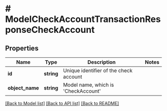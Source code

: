 # # ModelCheckAccountTransactionResponseCheckAccount

## Properties

Name | Type | Description | Notes
------------ | ------------- | ------------- | -------------
**id** | **string** | Unique identifier of the check account |
**object_name** | **string** | Model name, which is &#39;CheckAccount&#39; |

[[Back to Model list]](../../README.md#models) [[Back to API list]](../../README.md#endpoints) [[Back to README]](../../README.md)
